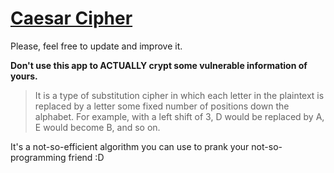 # [Caesar Cipher](https://en.wikipedia.org/wiki/Caesar_cipher)

Please, feel free to update and improve it.

**Don't use this app to ACTUALLY crypt some vulnerable information of yours.**

> It is a type of substitution cipher in which each letter in the plaintext is replaced by a letter some fixed number of positions down the alphabet. 
> For example, with a left shift of 3, D would be replaced by A, E would become B, and so on.

It's a not-so-efficient algorithm you can use to prank your not-so-programming friend :D
